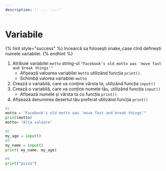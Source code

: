 ```yaml
---
description: '- .-. -.--'
---
```


# Variabile

{% hint style="success" %}
Incearcă sa folosești snake\_case cînd definești numele variabilei.
{% endhint %}

1. Atribuie variabilei `motto` string-ul `"Facebook's old motto was 'move fast and break things'"`
   * Afișează valoarea variabilei `motto` utilizând funcția `print()`.
   * Schimbă valorea variabilei `motto`
2. Crează o variabilă, care va conține vârsta ta, utilizând funcția `input()`
3. Crează o variabilă, care va conține numele tău, utilizând funcția `input()`
   * Afișează numele și vârsta ta cu funcția `print()`
4. Afișează denumirea desertul tău preferat utilizând funcția `print()`

```python
#1 
motto = "Facebook's old motto was 'move fast and break things'"
print(motto)
motto= "Alta valoare"

#2
my_age = input()
#3
my_name = input()
print( my_name. my_age)

#4 
print("pizza")
```





